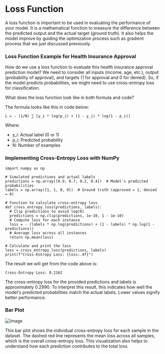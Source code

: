 # Loss Function 

A loss function is important to be used in evaluating the performance of your model. It is a mathematical function to measure the difference between the predicted output and the actual target (ground truth). It also helps the model improve by guiding the optimization process such as gradient process that we just discussed previously. 

### Loss Function Example for Health Insurance Approval 

How do we use a loss function to evaluate this health insurance approval prediction model? We need to consider all inputs (income, age, etc.), output (probability of approval), and targets (1 for approval and 0 for denied). So, if the model predicts probabilities, we might need to use cross-entropy loss for classification. 

What does the loss function look like in both formula and code?

The formula looks like this in code below: 

    L = - (1/N) ∑ [y_i * log(p_i) + (1 - y_i) * log(1 - p_i)]

Where:
- y_i: Actual label (0 or 1)
- p_i: Predicted probability
- N: Number of examples

### Implementing Cross-Entropy Loss with NumPy 

    import numpy as np

    # Simulated predictions and actual labels
    predictions = np.array([0.9, 0.7, 0.2, 0.4])  # Model's predicted probabilities
    labels = np.array([1, 1, 0, 0])  # Ground truth (approved = 1, denied = 0)

    # Function to calculate cross-entropy loss
    def cross_entropy_loss(predictions, labels):
      # Clip predictions to avoid log(0)
      predictions = np.clip(predictions, 1e-10, 1 - 1e-10)
      # Compute loss for each instance
      loss = - (labels * np.log(predictions) + (1 - labels) * np.log(1 - predictions))
      # Average loss across all instances
      return np.mean(loss)

    # Calculate and print the loss
    loss = cross_entropy_loss(predictions, labels)
    print(f"Cross-Entropy Loss: {loss:.4f}")

The result we will get from the code above is:

    Cross-Entropy Loss: 0.2162

The cross-entropy loss for the provided predictions and labels is approximately 0.2990. To interpret this result, this indicates how well the model's predicted probabilities match the actual labels. Lower values signify better performance. 

### Bar Plot 

![image](https://github.com/user-attachments/assets/48498b72-df09-4e7b-b764-d73fa695c558)

This bar plot shows the individual cross-entropy loss for each sample in the dataset. The dashed red line represents the mean loss across all samples, which is the overall cross-entropy loss. This visualization also helps to understand how each prediction contributes to the total loss. 
